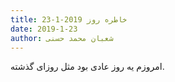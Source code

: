 ```yaml
---
title: خاطره روز 2019-1-23
date: 2019-1-23
author: شعبان محمد حسنی
---
```


امروزم یه روز عادی بود مثل روزای گذشته.